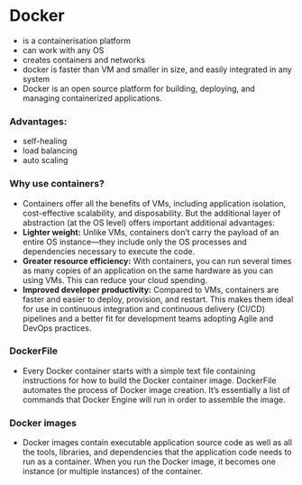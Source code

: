 # Docker
- is a containerisation platform
- can work with any OS
- creates containers and networks
- docker is faster than VM and smaller in size, and easily integrated in any system
- Docker is an open source platform for building, deploying, and managing containerized applications.

### Advantages:
- self-healing
- load balancing
- auto scaling


### Why use containers?
- Containers offer all the benefits of VMs, including application isolation, cost-effective scalability, and disposability. But the additional layer of abstraction (at the OS level) offers important additional advantages:
- **Lighter weight:** Unlike VMs, containers don’t carry the payload of an entire OS instance—they include only the OS processes and dependencies necessary to execute the code.
- **Greater resource efficiency:** With containers, you can run several times as many copies of an application on the same hardware as you can using VMs. This can reduce your cloud spending.
- **Improved developer productivity:** Compared to VMs, containers are faster and easier to deploy, provision, and restart. This makes them ideal for use in continuous integration and continuous delivery (CI/CD) pipelines and a better fit for development teams adopting Agile and DevOps practices.


### DockerFile
- Every Docker container starts with a simple text file containing instructions for how to build the Docker container image. DockerFile automates the process of Docker image creation. It’s essentially a list of commands that Docker Engine will run in order to assemble the image.

### Docker images
- Docker images contain executable application source code as well as all the tools, libraries, and dependencies that the application code needs to run as a container. When you run the Docker image, it becomes one instance (or multiple instances) of the container.


